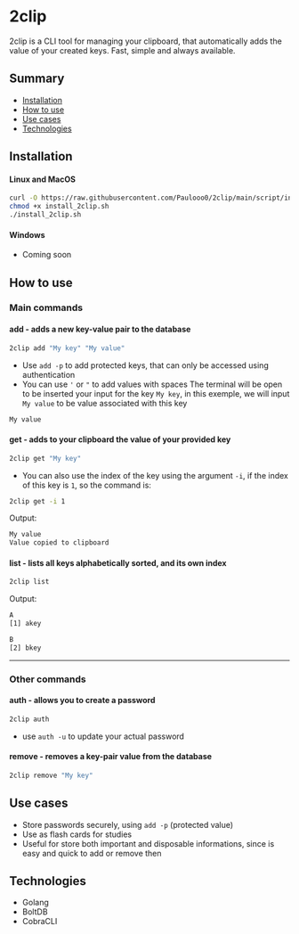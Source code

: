 # 2clip

2clip is a CLI tool for managing your clipboard, that automatically adds the value of your created keys. Fast, simple and always available.

## Summary
* [Installation](#installation)
* [How to use](#how-to-use)
* [Use cases](#use-cases)
* [Technologies](#technologies)

<h2 id="installation">Installation</h2>

#### Linux and MacOS
   ```sh
   curl -O https://raw.githubusercontent.com/Paulooo0/2clip/main/script/install_2clip.sh
   chmod +x install_2clip.sh
   ./install_2clip.sh
   ```

#### Windows
* Coming soon

<h2 id="how-to-use">How to use</h2>

### Main commands
#### add - adds a new key-value pair to the database
```bash
2clip add "My key" "My value"
```
* Use `add -p` to add protected keys, that can only be accessed using authentication
* You can use `'` or `"` to add values with spaces
The terminal will be open to be inserted your input for the key `My key`, in this exemple, we will input `My value` to be value associated with this key
```bash
My value
```
#### get - adds to your clipboard the value of your provided key
```bash
2clip get "My key"
```
* You can also use the index of the key using the argument `-i`, if the index of this key is `1`, so the command is:
```bash
2clip get -i 1
```
Output:
```bash
My value
Value copied to clipboard
```

#### list - lists all keys alphabetically sorted, and its own index
```bash
2clip list
```
Output:
```bash
A
[1] akey

B
[2] bkey
```
---
### Other commands
#### auth - allows you to create a password
```bash
2clip auth
```
* use `auth -u` to update your actual password
#### remove - removes a key-pair value from the database
```bash
2clip remove "My key"
```

<h2 id="use-cases">Use cases</h2>

* Store passwords securely, using `add -p` (protected value)
* Use as flash cards for studies
* Useful for store both important and disposable informations, since is easy and quick to add or remove then

<h2 id="technologies">Technologies</h2>

* Golang
* BoltDB
* CobraCLI
